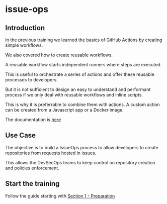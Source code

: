 # issue-ops

## Introduction
In the previous training we learned the basics of GitHub Actions by creating simple workflows. 

We also covered how to create reusable workflows.

A reusable workflow starts independent runners where steps are executed.

This is useful to orchestrate a series of actions and offer these reusable processes to developers.

But it is not sufficient to design an easy to understand and performant process if we only deal with reusable workflows and inline scripts.

This is why it is preferrable to combine them with actions. A custom action can be created from a Javascript app or a Docker image.

The documentation is [here](https://docs.github.com/en/actions/creating-actions/about-custom-actions)

## Use Case
The objective is to build a IssueOps process to allow developers to create repositories from requests hosted in issues.

This allows the DevSecOps teams to keep control on repository creation and policies enforcement.

## Start the training

Follow the guide starting with [Section 1 - Preparation](https://github.com/tdupoiron-org/issue-ops/blob/main/training/01-preparation.md)
